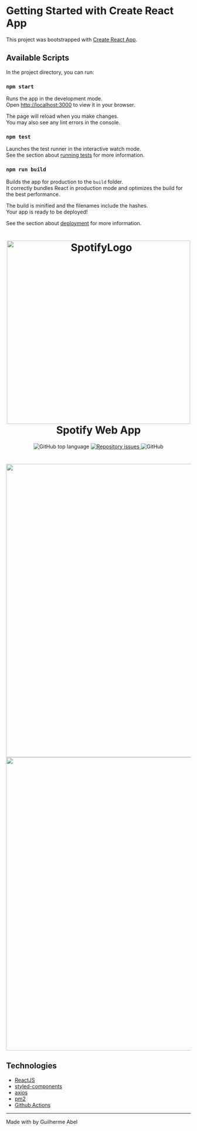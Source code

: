 # Getting Started with Create React App

This project was bootstrapped with [Create React App](https://github.com/facebook/create-react-app).

## Available Scripts

In the project directory, you can run:

### `npm start`

Runs the app in the development mode.\
Open [http://localhost:3000](http://localhost:3000) to view it in your browser.

The page will reload when you make changes.\
You may also see any lint errors in the console.

### `npm test`

Launches the test runner in the interactive watch mode.\
See the section about [running tests](https://facebook.github.io/create-react-app/docs/running-tests) for more information.

### `npm run build`

Builds the app for production to the `build` folder.\
It correctly bundles React in production mode and optimizes the build for the best performance.

The build is minified and the filenames include the hashes.\
Your app is ready to be deployed!

See the section about [deployment](https://facebook.github.io/create-react-app/docs/deployment) for more information.

<h1 align="center">
    <img alt="SpotifyLogo" src="https://storage.googleapis.com/pr-newsroom-wp/1/2018/11/Spotify_Logo_CMYK_Black.png" width="500px" />
    <br>
    Spotify Web App
</h1>

<p align="center">
  <img alt="GitHub top language" src="https://img.shields.io/github/languages/top/guilhermeabell/spotify-webapp.svg">


  <a href="https://github.com/guilhermeabell/spotify-webapp/issues">
    <img alt="Repository issues" src="https://img.shields.io/github/issues/guilhermeabell/spotify-webapp.svg">
  </a>

  <img alt="GitHub" src="https://img.shields.io/github/license/guilhermeabell/spotify-webapp.svg">
</p>

<h1 align="center">
    <img  src="https://res.cloudinary.com/ds8f113td/image/upload/v1666549839/Captura_de_Tela_2022-10-23_a%CC%80s_06.04.18_hjycfn.png" width="800px" />
    <br>
      <img  src="https://res.cloudinary.com/ds8f113td/image/upload/v1666549828/Captura_de_Tela_2022-10-23_a%CC%80s_06.03.25_hx7box.png" width="800px" />
</h1>


##  Technologies

- [ReactJS](https://reactjs.org/)
- [styled-components](https://www.styled-components.com/)
- [axios](https://axios-http.com/ptbr/docs/intro)
- [pm2](https://pm2.keymetrics.io/)
- [Github Actions](https://github.com/features/actions)

---

Made with  by Guilherme Abel

